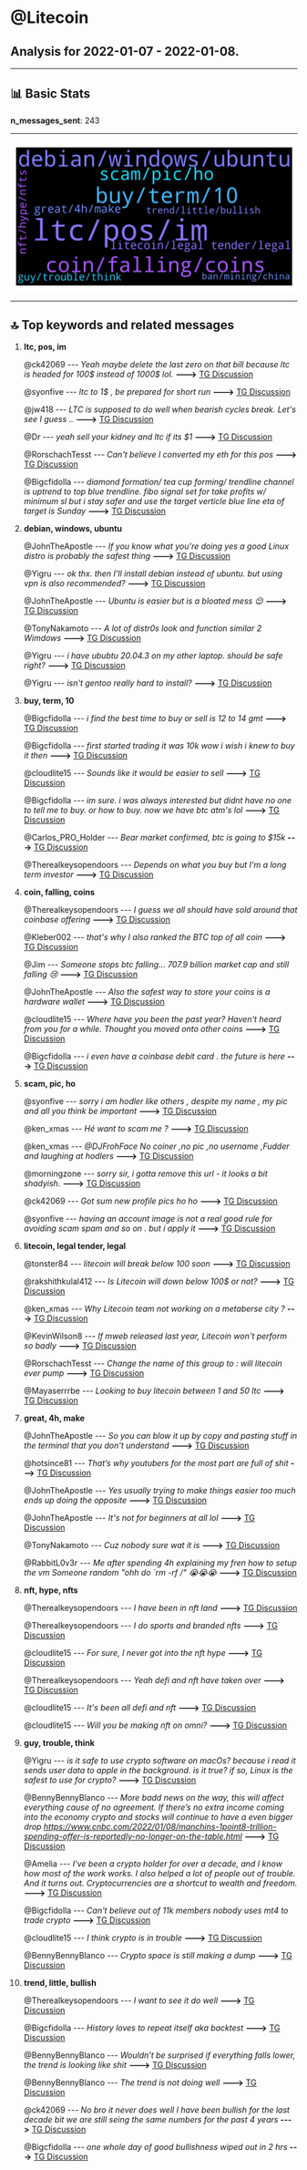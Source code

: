# **@Litecoin**
 ## Analysis for **2022-01-07** - **2022-01-08**.

---

## 📊 **Basic Stats**

**n_messages_sent**: 243

---
![wordcloud](Litecoin_1Days_wordcloud.png)

---


## 🔝 **Top keywords and related messages**

1. **ltc, pos, im**

    @ck42069 --- *Yeah maybe delete the last zero on that bill because ltc is headed for 100$ instead of 1000$ lol.* **--->** [TG Discussion](https://t.me/Litecoin/2041822)

    @syonfive --- *ltc to 1$ , be prepared for short run* **--->** [TG Discussion](https://t.me/Litecoin/2042174)

    @jw418 --- *LTC is supposed to do well when bearish cycles break. Let's see I guess ..* **--->** [TG Discussion](https://t.me/Litecoin/2041824)

    @Dr --- *yeah sell your kidney and ltc if its $1* **--->** [TG Discussion](https://t.me/Litecoin/2042191)

    @RorschachTesst --- *Can't believe I converted my eth for this pos* **--->** [TG Discussion](https://t.me/Litecoin/2042061)

    @Bigcfidolla --- *diamond formation/ tea cup forming/ trendline channel is uptrend to top blue trendline.  fibo signal set for take profits w/ minimum sl but i stay safer and use the target verticle blue line eta of target is Sunday* **--->** [TG Discussion](https://t.me/Litecoin/2042516)

2. **debian, windows, ubuntu**

    @JohnTheApostle --- *If you know what you're doing yes a good Linux distro is probably the safest thing* **--->** [TG Discussion](https://t.me/Litecoin/2042290)

    @Yigru --- *ok thx. then I'll install debian instead of ubuntu. but using vpn is also recommended?* **--->** [TG Discussion](https://t.me/Litecoin/2042298)

    @JohnTheApostle --- *Ubuntu is easier but is a bloated mess 😌* **--->** [TG Discussion](https://t.me/Litecoin/2042311)

    @TonyNakamoto --- *A lot of distr0s look and function similar 2 Wimdows* **--->** [TG Discussion](https://t.me/Litecoin/2042324)

    @Yigru --- *i have ububtu 20.04.3 on my other laptop. should be safe right?* **--->** [TG Discussion](https://t.me/Litecoin/2042293)

    @Yigru --- *isn't gentoo really hard to install?* **--->** [TG Discussion](https://t.me/Litecoin/2042300)

3. **buy, term, 10**

    @Bigcfidolla --- *i find the best time to buy or sell is 12 to 14 gmt* **--->** [TG Discussion](https://t.me/Litecoin/2042464)

    @Bigcfidolla --- *first started trading it was 10k wow i wish i knew to buy it then* **--->** [TG Discussion](https://t.me/Litecoin/2042449)

    @cloudlite15 --- *Sounds like it would be easier to sell* **--->** [TG Discussion](https://t.me/Litecoin/2041986)

    @Bigcfidolla --- *im sure.  i was always interested but didnt have no one to tell me to buy.  or how to buy.  now we have btc atm's lol* **--->** [TG Discussion](https://t.me/Litecoin/2042456)

    @Carlos_PRO_Holder --- *Bear market confirmed, btc is going to $15k* **--->** [TG Discussion](https://t.me/Litecoin/2041752)

    @Therealkeysopendoors --- *Depends on what you buy but I'm a long term investor* **--->** [TG Discussion](https://t.me/Litecoin/2041988)

4. **coin, falling, coins**

    @Therealkeysopendoors --- *I guess we all should have sold around that coinbase offering* **--->** [TG Discussion](https://t.me/Litecoin/2041960)

    @Kleber002 --- *that's why I also ranked the BTC top of all coin* **--->** [TG Discussion](https://t.me/Litecoin/2042451)

    @Jim --- *Someone stops btc falling...  707.9 billion market cap and still falling 😢* **--->** [TG Discussion](https://t.me/Litecoin/2041887)

    @JohnTheApostle --- *Also the safest way to store your coins is a hardware wallet* **--->** [TG Discussion](https://t.me/Litecoin/2042301)

    @cloudlite15 --- *Where have you been the past year? Haven't heard from you for a while. Thought you moved onto other coins* **--->** [TG Discussion](https://t.me/Litecoin/2041962)

    @Bigcfidolla --- *i even have a coinbase debit card .  the future is here* **--->** [TG Discussion](https://t.me/Litecoin/2042457)

5. **scam, pic, ho**

    @syonfive --- *sorry i am hodler like others , despite my name , my pic and all you think be important* **--->** [TG Discussion](https://t.me/Litecoin/2042247)

    @ken_xmas --- *Hé want to scam me ?* **--->** [TG Discussion](https://t.me/Litecoin/2041778)

    @ken_xmas --- *@DJFrohFace  No coiner ,no pic ,no username ,Fudder and laughing at hodlers* **--->** [TG Discussion](https://t.me/Litecoin/2042245)

    @morningzone --- *sorry sir, i gotta remove this url - it looks a bit shadyish.* **--->** [TG Discussion](https://t.me/Litecoin/2042549)

    @ck42069 --- *Got sum new profile pics ho ho* **--->** [TG Discussion](https://t.me/Litecoin/2042357)

    @syonfive --- *having an account image is not a real good rule for avoiding scam spam and so on .  but i apply it* **--->** [TG Discussion](https://t.me/Litecoin/2042289)

6. **litecoin, legal tender, legal**

    @tonster84 --- *litecoin will break below 100 soon* **--->** [TG Discussion](https://t.me/Litecoin/2042055)

    @rakshithkulal412 --- *Is Litecoin will down below 100$ or not?* **--->** [TG Discussion](https://t.me/Litecoin/2042162)

    @ken_xmas --- *Why Litecoin team not working on a metaberse city ?* **--->** [TG Discussion](https://t.me/Litecoin/2042584)

    @KevinWilson8 --- *If mweb released last year, Litecoin won't perform so badly* **--->** [TG Discussion](https://t.me/Litecoin/2042002)

    @RorschachTesst --- *Change the name of this group to : will litecoin ever pump* **--->** [TG Discussion](https://t.me/Litecoin/2042410)

    @Mayaserrrbe --- *Looking to buy litecoin between 1 and 50 ltc* **--->** [TG Discussion](https://t.me/Litecoin/2042024)

7. **great, 4h, make**

    @JohnTheApostle --- *So you can blow it up by copy and pasting stuff in the terminal that you don't understand* **--->** [TG Discussion](https://t.me/Litecoin/2042319)

    @hotsince81 --- *That’s why youtubers for the most part are full of shit* **--->** [TG Discussion](https://t.me/Litecoin/2042679)

    @JohnTheApostle --- *Yes usually trying to make things easier too much ends up doing the opposite* **--->** [TG Discussion](https://t.me/Litecoin/2042314)

    @JohnTheApostle --- *It's not for beginners at all lol* **--->** [TG Discussion](https://t.me/Litecoin/2042303)

    @TonyNakamoto --- *Cuz nobody sure wat it is* **--->** [TG Discussion](https://t.me/Litecoin/2041770)

    @RabbitL0v3r --- *Me after spending 4h explaining my fren how to setup the vm Someone random "ohh do `rm -rf /" 😭😭😭* **--->** [TG Discussion](https://t.me/Litecoin/2042498)

8. **nft, hype, nfts**

    @Therealkeysopendoors --- *I have been in nft land* **--->** [TG Discussion](https://t.me/Litecoin/2041963)

    @Therealkeysopendoors --- *I do sports and branded nfts* **--->** [TG Discussion](https://t.me/Litecoin/2041975)

    @cloudlite15 --- *For sure, I never got into the nft hype* **--->** [TG Discussion](https://t.me/Litecoin/2041951)

    @Therealkeysopendoors --- *Yeah defi and nft have taken over* **--->** [TG Discussion](https://t.me/Litecoin/2041946)

    @cloudlite15 --- *It's been all defi and nft* **--->** [TG Discussion](https://t.me/Litecoin/2041944)

    @cloudlite15 --- *Will you be making nft on omni?* **--->** [TG Discussion](https://t.me/Litecoin/2041965)

9. **guy, trouble, think**

    @Yigru --- *is it safe to use crypto software on macOs? because i read it sends user data to apple in the background. is it true? if so, Linux is the safest to use for crypto?* **--->** [TG Discussion](https://t.me/Litecoin/2042288)

    @BennyBennyBlanco --- *More badd news on the way, this will affect everything cause of no agreement. If there’s no extra income coming into the economy crypto and stocks will continue to have a even bigger drop https://www.cnbc.com/2022/01/08/manchins-1point8-trillion-spending-offer-is-reportedly-no-longer-on-the-table.html* **--->** [TG Discussion](https://t.me/Litecoin/2042695)

    @Amelia --- *I've been a crypto holder for over a decade, and I know how most of the work works. I also helped a lot of people out of trouble. And it turns out. Cryptocurrencies are a shortcut to wealth and freedom.* **--->** [TG Discussion](https://t.me/Litecoin/2042123)

    @Bigcfidolla --- *Can't believe out of 11k members nobody uses mt4 to trade crypto* **--->** [TG Discussion](https://t.me/Litecoin/2042572)

    @cloudlite15 --- *I think crypto is in trouble* **--->** [TG Discussion](https://t.me/Litecoin/2042011)

    @BennyBennyBlanco --- *Crypto space is still making a dump* **--->** [TG Discussion](https://t.me/Litecoin/2041869)

10. **trend, little, bullish**

    @Therealkeysopendoors --- *I want to see it do well* **--->** [TG Discussion](https://t.me/Litecoin/2042006)

    @Bigcfidolla --- *History loves to repeat itself aka backtest* **--->** [TG Discussion](https://t.me/Litecoin/2042699)

    @BennyBennyBlanco --- *Wouldn’t be surprised if everything falls lower, the trend is looking like shit* **--->** [TG Discussion](https://t.me/Litecoin/2042665)

    @BennyBennyBlanco --- *The trend is not doing well* **--->** [TG Discussion](https://t.me/Litecoin/2042154)

    @ck42069 --- *No bro it never does well I have been bullish for the last decade bit we are still seing the same numbers for the past 4 years* **--->** [TG Discussion](https://t.me/Litecoin/2041826)

    @Bigcfidolla --- *one whole day of good bullishness wiped out in 2 hrs* **--->** [TG Discussion](https://t.me/Litecoin/2042686)

